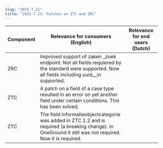 ```yaml
---
slug: "2025.7.21"
title: "2025.7.21: Patches on ZTC and ZRC"
---
```


| Component | Relevance for consumers (English)                                                                                                                  | Relevance for end users (Dutch) |
| --------- | -------------------------------------------------------------------------------------------------------------------------------------------------- | ------------------------------- |
| ZRC       | Improved support of zaken \_zoek endpoint. Not all fields requiered by the standard were supported. Now all fields including uuid\_\_in supported. |                                 |
| ZTC       | A patch on a field of a case type resulted in an error on yet another field under certain conditions. This has been solved.                        |                                 |
| ZTC | The field informatieobjectcategorie was added in ZTC 1.2 and is required (a breaking change). In OneGround it still was not required. Now it is required. | |
